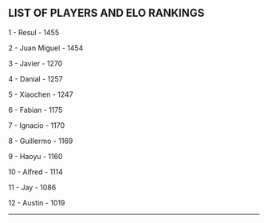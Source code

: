 ## LIST OF PLAYERS AND ELO RANKINGS


1 - Resul - 1455


2 - Juan Miguel - 1454


3 - Javier - 1270


4 - Danial - 1257


5 - Xiaochen - 1247


6 - Fabian - 1175


7 - Ignacio - 1170


8 - Guillermo - 1169


9 - Haoyu - 1160


10 - Alfred - 1114


11 - Jay - 1086


12 - Austin - 1019



--------------------------------------------------------------
